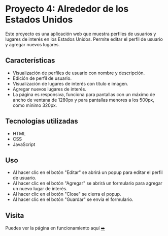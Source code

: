 # Proyecto 4: Alrededor de los Estados Unidos

Este proyecto es una aplicación web que muestra perfiles de usuarios y lugares de interés en los Estados Unidos. Permite editar el perfil de usuario y agregar nuevos lugares.

## Características

- Visualización de perfiles de usuario con nombre y descripción.
- Edición de perfil de usuario.
- Visualización de lugares de interés con título e imagen.
- Agregar nuevos lugares de interés.
- La página es responsiva, funciona para pantallas con un máximo de ancho de ventana de 1280px y para pantallas menores a los 500px, como mínimo 320px.

## Tecnologías utilizadas

- HTML
- CSS
- JavaScript
## Uso

- Al hacer clic en el botón "Editar" se abrirá un popup para editar el perfil de usuario.
- Al hacer clic en el botón "Agregar" se abrirá un formulario para agregar un nuevo lugar de interés.
- Al hacer clic en el botón "Close" se cierra el popup.
- Al hacer clic en el botón "Guardar" se envía el formulario.

## Visita
Puedes ver la página en funcionamiento aquí  [➡️](https:/danva16.github.io/web_project_4_esp/)

